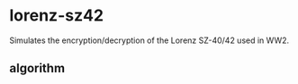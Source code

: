 # lorenz-sz42
Simulates the encryption/decryption of the Lorenz SZ-40/42 used in WW2.

## algorithm

